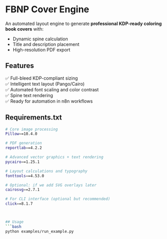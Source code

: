 # FBNP Cover Engine

An automated layout engine to generate **professional KDP-ready coloring book covers** with:
- Dynamic spine calculation
- Title and description placement
- High-resolution PDF export

## Features
✅ Full-bleed KDP-compliant sizing  
✅ Intelligent text layout (Pango/Cairo)  
✅ Automated font scaling and color contrast  
✅ Spine text rendering  
✅ Ready for automation in n8n workflows  

## Requirements.txt
```bash
# Core image processing
Pillow==10.4.0

# PDF generation
reportlab==4.2.2

# Advanced vector graphics + text rendering
pycairo==1.25.1

# Layout calculations and typography
fonttools==4.53.0

# Optional: if we add SVG overlays later
cairosvg==2.7.1

# For CLI interface (optional but recommended)
click==8.1.7



## Usage
```bash
python examples/run_example.py
